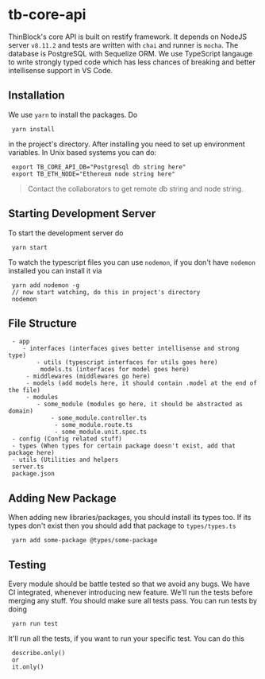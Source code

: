 # tb-core-api
ThinBlock's core API is built on restify framework. It depends on NodeJS server `v8.11.2` and tests are written with `chai` and runner is `mocha`. The database is PostgreSQL with Sequelize ORM. We use TypeScript langauge to write strongly typed code which has less chances of breaking and better intellisense support in VS Code.

## Installation
We use `yarn` to install the packages. Do
```
 yarn install
```
in the project's directory. After installing you need to set up environment variables. In Unix based systems you can do:
```
 export TB_CORE_API_DB="Postgresql db string here"
 export TB_ETH_NODE="Ethereum node string here"
```

> Contact the collaborators to get remote db string and node string.

## Starting Development Server
To start the development server do
```
 yarn start
```
To watch the typescript files you can use `nodemon`, if you don't have `nodemon` installed you can install it via
```
 yarn add nodemon -g
 // now start watching, do this in project's directory
 nodemon
```

## File Structure
```
 - app
 	- interfaces (interfaces gives better intellisense and strong type)
	 	- utils (typescript interfaces for utils goes here)
		 models.ts (interfaces for model goes here)
	 - middlewares (middlewares go here)
	 - models (add models here, it should contain .model at the end of the file)
	 - modules
	 	- some_module (modules go here, it should be abstracted as domain)
		 	- some_module.controller.ts
			 - some_module.route.ts
			 - some_module.unit.spec.ts
 - config (Config related stuff)
 - types (When types for certain package doesn't exist, add that package here)
 - utils (Utilities and helpers
 server.ts
 package.json
```

## Adding New Package
When adding new libraries/packages, you should install its types too. If its types don't exist then you should add that package to `types/types.ts`
```
 yarn add some-package @types/some-package
```

## Testing
Every module should be battle tested so that we avoid any bugs. We have CI integrated, whenever introducing new feature. We'll run the tests before merging any stuff. You should make sure all tests pass.
You can run tests by doing
```
 yarn run test
```

It'll run all the tests, if you want to run your specific test. You can do this
```
 describe.only()
 or
 it.only()
```

